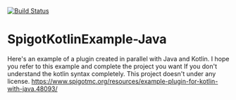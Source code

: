 [![Build Status](https://travis-ci.org/Ruskonert/SpigotKotlinExample-Java.svg?branch=master)](https://travis-ci.org/Ruskonert/SpigotKotlinExample-Java)
# SpigotKotlinExample-Java
Here's an example of a plugin created in parallel with Java and Kotlin. 
I hope you refer to this example and complete the project you want If you don't understand the kotlin syntax completely.
This project doesn't under any license.
https://www.spigotmc.org/resources/example-plugin-for-kotlin-with-java.48093/
